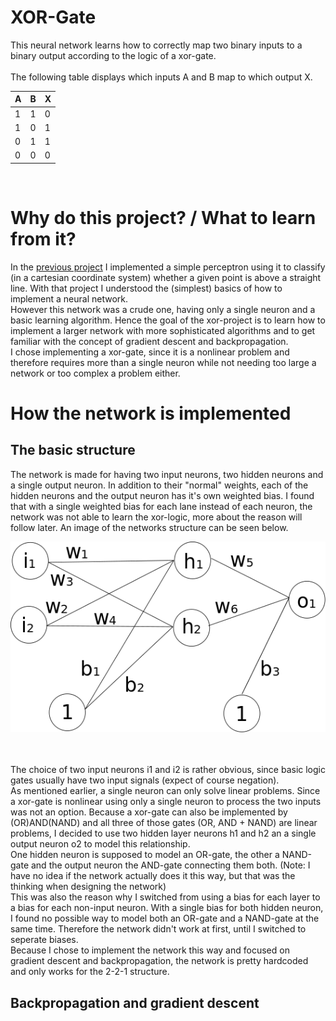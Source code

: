 # XOR-Gate
This neural network learns how to correctly map two binary inputs to a binary output according to the logic of a xor-gate.
<br><br>
The following table displays which inputs A and B map to which output X.

| A | B | X |
| --- | --- | --- |
| 1 | 1 | 0 |
| 1 | 0 | 1 |
| 0 | 1 | 1 |
| 0 | 0 | 0 |

<br>

# Why do this project? / What to learn from it?
In the [previous project](https://github.com/LinusSee/learning-ai/tree/master/first-steps/simple_perceptron) I implemented a simple perceptron using it to classify (in a cartesian coordinate system) whether a given point is above a straight line. With that project I understood the (simplest) basics of how to implement a neural network.
<br>
However this network was a crude one, having only a single neuron and a basic learning algorithm. Hence the goal of the xor-project is to learn how to implement a larger network with more sophisticated algorithms and to get familiar with the concept of gradient descent and backpropagation.
<br>
I chose implementing a xor-gate, since it is a nonlinear problem and therefore requires more than a single neuron while not needing too large a network or too complex a problem either.
<br>
# How the network is implemented
## The basic structure
The network is made for having two input neurons, two hidden neurons and a single output neuron. In addition to their "normal" weights, each of the hidden neurons and the output neuron has it's own weighted bias. I found that with a single weighted bias for each lane instead of each neuron, the network was not able to learn the xor-logic, more about the reason will follow later. An image of the networks structure can be seen below.

![alt text](https://github.com/LinusSee/learning-ai/blob/master/first-steps/xor_gate/assets/images/network.png "PNG of the network")

<br>
<br>
The choice of two input neurons i1 and i2 is rather obvious, since basic logic gates usually have two input signals (expect of course negation).
<br>
As mentioned earlier, a single neuron can only solve linear problems. Since a xor-gate is nonlinear using only a single neuron to process the two inputs was not an option. Because a xor-gate can also be implemented by (OR)AND(NAND) and all three of those gates (OR, AND + NAND) are linear problems, I decided to use two hidden layer neurons h1 and h2 an a single output neuron o2 to model this relationship.
<br>
One hidden neuron is supposed to model an OR-gate, the other a NAND-gate and the output neuron the AND-gate connecting them both. (Note: I have no idea if the network actually does it this way, but that was the thinking when designing the network)
<br>
This was also the reason why I switched from using a bias for each layer to a bias for each non-input neuron. With a single bias for both hidden neuron, I found no possible way to model both an OR-gate and a NAND-gate at the same time. Therefore the network didn't work at first, until I switched to seperate biases.
<br>
Because I chose to implement the network this way and focused on gradient descent and backpropagation, the network is pretty hardcoded and only works for the 2-2-1 structure.
<br>

## Backpropagation and gradient descent
